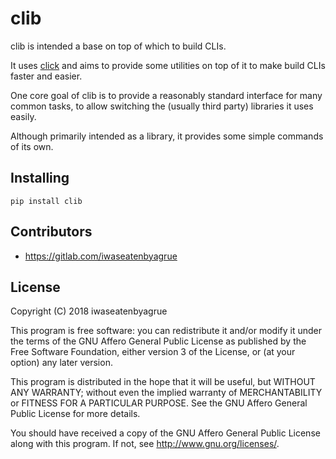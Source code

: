 clib
=====

clib is intended a base on top of which to build CLIs.

It uses [click](https://click.pocoo.org) and aims to provide some utilities on
top of it to make build CLIs faster and easier.

One core goal of clib is to provide a reasonably standard interface for many
common tasks, to allow switching the (usually third party) libraries it uses
easily.

Although primarily intended as a library, it provides some simple commands of
its own.

Installing
----------

```
pip install clib
```

Contributors
------------

* https://gitlab.com/iwaseatenbyagrue

License
--------

Copyright (C) 2018 iwaseatenbyagrue

This program is free software: you can redistribute it and/or modify
it under the terms of the GNU Affero General Public License as published
by the Free Software Foundation, either version 3 of the License, or
(at your option) any later version.

This program is distributed in the hope that it will be useful,
but WITHOUT ANY WARRANTY; without even the implied warranty of
MERCHANTABILITY or FITNESS FOR A PARTICULAR PURPOSE.  See the
GNU Affero General Public License for more details.

You should have received a copy of the GNU Affero General Public License
along with this program.  If not, see <http://www.gnu.org/licenses/>.
